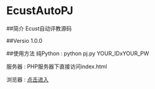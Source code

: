 # EcustAutoPJ
##简介
Ecust自动评教源码

##Versio
1.0.0

##使用方法
纯Python :    python pj.py YOUR_IDxYOUR_PW

服务器   :  PHP服务器下直接访问index.html  

浏览器	:  [ 点击进入 ]( http://cmd.ecustcic.com/Ecust/pj )
